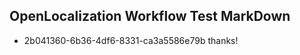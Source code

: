 ## OpenLocalization Workflow Test MarkDown
* 2b041360-6b36-4df6-8331-ca3a5586e79b thanks!

<!--HONumber=Jul16_HO4-->


